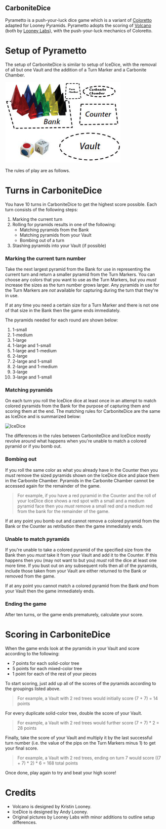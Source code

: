 CarboniteDice
-------------

Pyrametto is a push-your-luck dice game which is a variant of [Coloretto](http://boardgamegeek.com/boardgame/5782/coloretto) adapted for Looney Pyramids.  Pyrametto adopts the scoring of [Volcano](http://www.wunderland.com/WTS/Kristin/Games/Volcano.html) (both by [Looney Labs](http://www.looneylabs.com)), with the push-your-luck mechanics of Coloretto. 

Setup of Pyrametto
==================

The setup of CarboniteDice is similar to setup of IceDice, with the removal of all but one Vault and the addition of a Turn Marker and a Carbonite Chamber.

![Setup](https://raw.githubusercontent.com/fogus/spiel/master/pyramidenspiel/carbonite-dice/graphics/cd-setup.jpg)

The rules of play are as follows.

Turns in CarboniteDice
======================

You have 10 turns in CarboniteDice to get the highest score possible.  Each turn consists of the following steps:

1. Marking the current turn
2. Rolling for pyramids results in one of the following:
    * Matching pyramids from the Bank
	* Matching pyramids from your Vault
	* Bombing out of a turn
3. Stashing pyramids into your Vault (if possible)

### Marking the current turn number

Take the next largest pyramid from the Bank for use in representing the current turn and return a smaller pyramid from the Turn Markers.  You can choose any colors that you want to use as the Turn Markers, but you *must* increase the sizes as the turn number grows larger. Any pyramids in use for the Turn Markers are *not* available for capturing during the turn that they're in use.

If at any time you need a certain size for a Turn Marker and there is not one of that size in the Bank then the game ends immediately.

The pyramids needed for each round are shown below:

1.  1-small
2.  1-medium
3.  1-large
4.  1-large and 1-small
5.  1-large and 1-medium
6.  2-large
7.  2-large and 1-small
8.  2-large and 1-medium
9.  3-large
10. 3-large and 1-small

### Matching pyramids

On each turn you roll the IceDice dice at least once in an attempt to match colored pyramids from the Bank for the purpose of capturing them and scoring them at the end.  The matching rules for CarboniteDice are the same as IceDice and is summarized below:

![IceDice](http://www.looneylabs.com/sites/default/files/IceDice2.jpg)

The differences in the rules between CarboniteDice and IceDice mostly revolve around what happens when you're unable to match a colored pyramid or if you bomb out.

### Bombing out

If you roll the same color as what you already have in the Counter then you *must* remove the sized pyramids shown on the IceDice dice and place them in the Carbonite Chamber.  Pyramids in the Carbonite Chamber cannot be accessed again for the remainder of the game.  

> For example, if you have a red pyramid in the Counter and 
> the roll of your IceDice dice shows a red spot with a small 
> and a medium pyramid face then you *must* remove a small red 
> *and* a medium red from the bank for the remainder of the game.

If at any point you bomb out and cannot remove a colored pyramid from the Bank or the Counter as retribution then the game immediately ends.

### Unable to match pyramids

If you're unable to take a colored pyramid of the specified size from the Bank then you *must* take it from your Vault and add it to the Counter.  If this happens then you (may not want to but you) *must* roll the dice at least one more time.  If you bust out on any subsequent rolls then all of the pyramids, include those taken from your Vault are either returned to the Bank or removed from the game.

If at any point you cannot match a colored pyramid from the Bank *and* from your Vault then the game immediately ends.

### Ending the game

After ten turns, or the game ends prematurely, calculate your score.

Scoring in CarboniteDice
========================

When the game ends look at the pyramids in your Vault and score according to the following:

* 7 points for each solid-color tree
* 5 points for each mixed-color tree
* 1 point for each of the rest of your pieces

To start scoring, just add up all of the scores of the pyramids according to the groupings listed above.

> For example, a Vault with 2 red trees would initially score 
> (7 + 7) = 14 points

For every duplicate solid-color tree, double the score of your Vault.

> For example, a Vault with 2 red trees would further score 
> (7 + 7) * 2 = 28 points

Finally, take the score of your Vault and multiply it by the last successful turn number (i.e. the value of the pips on the Turn Markers minus 1) to get your final score.

> For example, a Vault with 2 red trees, ending on turn 7 would score
> ((7 + 7) * 2) * 6 = 168 total points

Once done, play again to try and beat your high score!

Credits
=======

* Volcano is designed by Kristin Looney.
* IceDice is designed by Andy Looney.
* Original pictures by Looney Labs with minor additions to outline setup differences.

